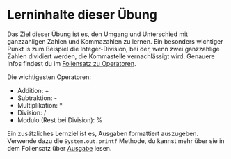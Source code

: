# Lerninhalte dieser Übung 

Das Ziel dieser Übung ist es, den Umgang und Unterschied mit ganzzahligen Zahlen und Kommazahlen zu lernen. 
Ein besonders wichtiger Punkt is zum Beispiel die Integer-Division, bei der, wenn zwei ganzzahlige Zahlen dividiert werden, die Kommastelle vernachlässigt wird.
Genauere Infos findest du im [Foliensatz zu Operatoren](https://docs.google.com/presentation/d/1Vxslo6C8sK4yba8qOrXTSiQzX4Ivkw2-/edit#slide=id.g6cd7ca279a_0_110). 

Die wichtigesten Operatoren: 
* Addition: + 
* Subtraktion: -
* Multiplikation: *
* Division: /
* Modulo (Rest bei Division): %

Ein zusätzliches Lernziel ist es, Ausgaben formattiert auszugeben.
Verwende dazu die `System.out.printf` Methode, du kannst mehr über sie in dem Foliensatz über [Ausgabe](https://docs.google.com/presentation/d/1oBEl8lz2c5ctzL-cNP1XNYr7OGMuzDcI/edit#slide=id.g6cd7ca279a_0_28) lesen.
